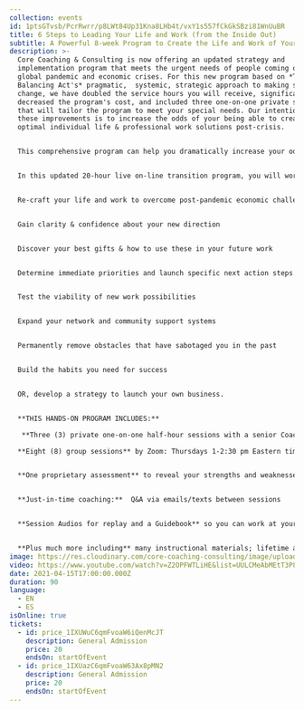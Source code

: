 ```yaml
---
collection: events
id: 1ptsGTvsb/PcrRwrr/p8LWt84Up31Kna8LHb4t/vxY1s557fCkGkSBzi81WnUuBR
title: 6 Steps to Leading Your Life and Work (from the Inside Out)
subtitle: A Powerful 8-week Program to Create the Life and Work of Your Dreams
description: >-
  Core Coaching & Consulting is now offering an updated strategy and
  implementation program that meets the urgent needs of people coming out of the
  global pandemic and economic crises. For this new program based on *The
  Balancing Act's* pragmatic,  systemic, strategic approach to making successful
  change, we have doubled the service hours you will receive, significantly
  decreased the program's cost, and included three one-on-one private sessions
  that will tailor the program to meet your special needs. Our intention with
  these improvements is to increase the odds of your being able to create
  optimal individual life & professional work solutions post-crisis. 


  This comprehensive program can help you dramatically increase your odds of success if you: a) want to make big changes in your life or work, b) would like to explore the viability of starting your own business, c) want to become a more effective leader, or d) would like to rebalance your life and work when it is time to emerge into a new normal.


  In this updated 20-hour live on-line transition program, you will work with expert coaches (in life, career, and business) to generate these **PRACTICAL & IMMEDIATE RESULTS:** 


  Re-craft your life and work to overcome post-pandemic economic challenges 


  Gain clarity & confidence about your new direction


  Discover your best gifts & how to use these in your future work


  Determine immediate priorities and launch specific next action steps 


  Test the viability of new work possibilities


  Expand your network and community support systems


  Permanently remove obstacles that have sabotaged you in the past


  Build the habits you need for success


  OR, develop a strategy to launch your own business.


  **THIS HANDS-ON PROGRAM INCLUDES:**

   **Three (3) private one-on-one half-hour sessions with a senior Coach:**  Benefit from an individual onboarding jumpstart sessionimmediately upon signing up, a mid-term session to ensure you're on track, a post-program session to solidfy your results.

  **Eight (8) group sessions** by Zoom: Thursdays 1-2:30 pm Eastern time starting April 8th, immediately after Easter.  Sessions will be simultaneously translated on separate channels (English and Spanish).


  **One proprietary assessment** to reveal your strengths and weaknesses


  **Just-in-time coaching:**  Q&A via emails/texts between sessions


  **Session Audios for replay and a Guidebook** so you can work at your own pace AND continue your progress post-program


  **Plus much more including** many instructional materials; lifetime access to the group's website portal where all resources are available.
image: https://res.cloudinary.com/core-coaching-consulting/image/upload/v1615059260/2_people_on_Mountain_summit_fojmga.jpg
video: https://www.youtube.com/watch?v=Z2OPFWTLiHE&list=UULCMeAbMEtT3P8es6rrT7Wg&index=2
date: 2021-04-15T17:00:00.000Z
duration: 90
language:
  - EN
  - ES
isOnline: true
tickets:
  - id: price_1IXUWuC6qmFvoaW6iQenMcJT
    description: General Admission
    price: 20
    endsOn: startOfEvent
  - id: price_1IXUazC6qmFvoaW63Ax8pMN2
    description: General Admission
    price: 20
    endsOn: startOfEvent
---
```

